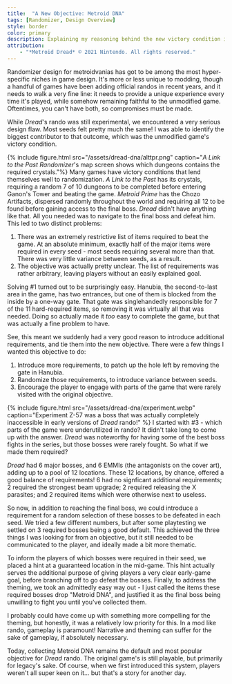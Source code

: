 ```yaml
---
title:  "A New Objective: Metroid DNA"
tags: [Randomizer, Design Overview]
style: border
color: primary
description: Explaining my reasoning behind the new victory condition in *Metroid Dread*'s Randomizer.
attribution:
    - "*Metroid Dread* © 2021 Nintendo. All rights reserved." 
---
```


Randomizer design for metroidvanias has got to be among the most hyper-specific niches in game design. It's more or less unique to modding, though a handful of games have been adding official randos in recent years, and it needs to walk a very fine line: it needs to provide a unique experience every time it's played, while somehow remaining faithful to the unmodified game. Oftentimes, you can't have both, so compromises must be made.

While *Dread*'s rando was still experimental, we encountered a very serious design flaw. Most seeds felt pretty much the same! I was able to identify the biggest contributor to that outcome, which was the unmodified game's victory condition.  

{% include figure.html src="/assets/dread-dna/alttpr.png" caption="*A Link to the Past Randomizer*'s map screen shows which dungeons contains the required crystals."%}
Many games have victory conditions that lend themselves well to randomization. *A Link to the Past* has its crystals, requiring a random 7 of 10 dungeons to be completed before entering Ganon's Tower and beating the game. *Metroid Prime* has the Chozo Artifacts, dispersed randomly throughout the world and requiring all 12 to be found before gaining access to the final boss. *Dread* didn't have anything like that. All you needed was to navigate to the final boss and defeat him. This led to two distinct problems:

1. There was an extremely restrictive list of items required to beat the game. At an absolute minimum, exactly half of the major items were required in every seed - most seeds requiring several more than that. There was very little variance between seeds, as a result.
2. The objective was actually pretty unclear. The list of requirements was rather arbitrary, leaving players without an easily explained goal.

Solving #1 turned out to be surprisingly easy. Hanubia, the second-to-last area in the game, has two entrances, but one of them is blocked from the inside by a one-way gate. That gate was singlehandedly responsible for 7 of the 11 hard-required items, so removing it was virtually all that was needed. Doing so actually made it *too* easy to complete the game, but that was actually a fine problem to have.

See, this meant we suddenly had a very good reason to introduce additional requirements, and tie them into the new objective. There were a few things I wanted this objective to do:

1. Introduce more requirements, to patch up the hole left by removing the gate in Hanubia.
2. Randomize those requirements, to introduce variance between seeds.
3. Encourage the player to engage with parts of the game that were rarely visited with the original objective.


{% include figure.html src="/assets/dread-dna/experiment.webp" caption="Experiment Z-57 was a boss that was actually completely inaccessible in early versions of *Dread* rando!" %}
I started with #3 - which parts of the game were underutilized in rando? It didn't take long to come up with the answer. *Dread* was noteworthy for having some of the best boss fights in the series, but those bosses were rarely fought. So what if we made them required?

*Dread* had 6 major bosses, and 6 EMMIs (the antagonists on the cover art), adding up to a pool of 12 locations. These 12 locations, by chance, offered a good balance of requirements! 6 had no signficant additional requirements; 2 required the strongest beam upgrade; 2 required releasing the X parasites; and 2 required items which were otherwise next to useless. 

So now, in addition to reaching the final boss, we could introduce a requirement for a random selection of these bosses to be defeated in each seed. We tried a few different numbers, but after some playtesting we settled on 3 required bosses being a good default. This achieved the three things I was looking for from an objective, but it still needed to be communicated to the player, and ideally made a bit more thematic.

To inform the players of which bosses were required in their seed, we placed a hint at a guaranteed location in the mid-game. This hint actually serves the additional purpose of giving players a very clear early-game goal, before branching off to go defeat the bosses. Finally, to address the theming, we took an admittedly easy way out - I just called the items these required bosses drop "Metroid DNA", and justified it as the final boss being unwilling to fight you until you've collected them. 

I probably could have come up with something more compelling for the theming, but honestly, it was a relatively low priority for this. In a mod like rando, gameplay is paramount! Narrative and theming can suffer for the sake of gameplay, if absolutely necessary.

Today, collecting Metroid DNA remains the default and most popular objective for *Dread* rando. The original game's is still playable, but primarily for legacy's sake. Of course, when we first introduced this system, players weren't all super keen on it... but that's a story for another day.

